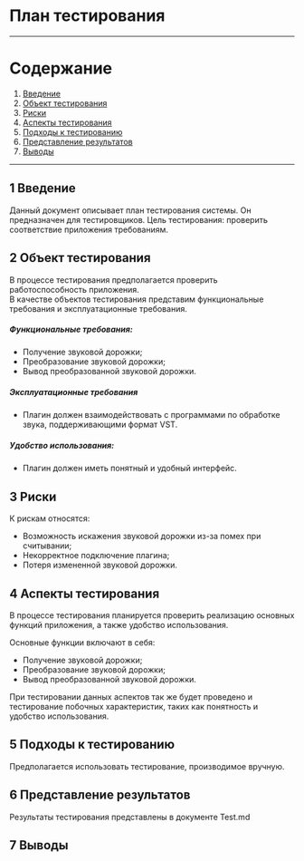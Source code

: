 # План тестирования
_____
# Cодержание
1. [Введение](#introduction)
2. [Объект тестирования](#object)
3. [Риски](#risks)
4. [Аспекты тестирования](#aspects)
5. [Подходы к тестированию](#waysToTest)
6. [Представление результатов](#results)
7. [Выводы](#conclusion)
_______________________________________
<a name="introduction">

## 1 Введение  
Данный документ описывает план тестирования системы. Он предназначен для тестировщиков. Цель тестирования: проверить соответствие приложения требованиям.

<a name="object">

## 2 Объект тестирования  
В процессе тестирования предполагается проверить работоспособность приложения.  
В качестве объектов тестирования представим функциональные требования и эксплуатационные требования.
##### Функциональные требования:  
* Получение звуковой дорожки;
* Преобразование звуковой дорожки;
* Вывод преобразованной звуковой дорожки.

##### Эксплуатационные требования
* Плагин должен взаимодействовать с программами по обработке звука, поддерживающими формат VST.

##### Удобство использования:
* Плагин должен иметь понятный и удобный интерфейс.

<a name="risks">

## 3 Риски

К рискам относятся:
* Возможность искажения звуковой дорожки из-за помех при считывании;
* Некорректное подключение плагина;
* Потеря измененной звуковой дорожки.

<a name="aspects">

## 4 Аспекты тестирования  
В процессе тестирования планируется проверить реализацию основных функций приложения, а также удобство использования.

Основные функции включают в себя:

* Получение звуковой дорожки;
* Преобразование звуковой дорожки;
* Вывод преобразованной звуковой дорожки.

При тестировании данных аспектов так же будет проведено и тестирование побочных характеристик, таких как понятность и удобство использования.

<a name="waysToTest">

## 5 Подходы к тестированию  
Предполагается использовать тестирование, производимое вручную.

<a name="results">

## 6 Представление результатов

Результаты тестирования представлены в документе Test.md

<a name="conclusion">

## 7 Выводы
